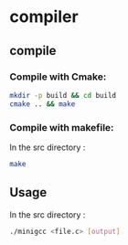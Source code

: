 # compiler
## compile

### Compile with Cmake:

```bash
mkdir -p build && cd build
cmake .. && make
```

### Compile with makefile: 
In the src directory :

```bash
make
```

## Usage
In the src directory :

```bash
./minigcc <file.c> [output]
```